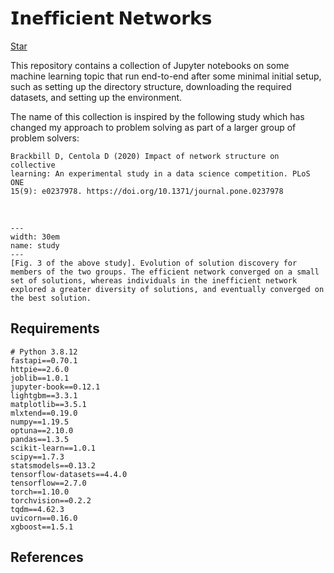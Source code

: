 # 𝗜𝗻𝗲𝗳𝗳𝗶𝗰𝗶𝗲𝗻𝘁 𝗡𝗲𝘁𝘄𝗼𝗿𝗸𝘀

<!-- Place this tag where you want the button to render. -->
<a class="github-button" href="https://github.com/particle1331/steepest-ascent" data-color-scheme="no-preference: dark; light: light; dark: dark;" data-icon="octicon-star" data-size="large" data-show-count="true" aria-label="Star particle1331/steepest-ascent on GitHub">Star</a>
<!-- Place this tag in your head or just before your close body tag. -->
<script async defer src="https://buttons.github.io/buttons.js"></script>

This repository contains a collection of Jupyter notebooks on some machine learning topic that run end-to-end after some minimal initial setup, such as setting up the directory structure, downloading the required datasets, and setting up the environment. 

The name of this collection is inspired by the following study which has changed my approach to problem solving as part of a larger group of problem solvers:

```text
Brackbill D, Centola D (2020) Impact of network structure on collective 
learning: An experimental study in a data science competition. PLoS ONE 
15(9): e0237978. https://doi.org/10.1371/journal.pone.0237978
```

<br>

```{figure} img/pone.0237978.g003.png
---
width: 30em
name: study
---
[Fig. 3 of the above study]. Evolution of solution discovery for members of the two groups. The efficient network converged on a small set of solutions, whereas individuals in the inefficient network explored a greater diversity of solutions, and eventually converged on the best solution.
```


## Requirements

```
# Python 3.8.12
fastapi==0.70.1
httpie==2.6.0
joblib==1.0.1
jupyter-book==0.12.1
lightgbm==3.3.1
matplotlib==3.5.1
mlxtend==0.19.0
numpy==1.19.5
optuna==2.10.0
pandas==1.3.5
scikit-learn==1.0.1
scipy==1.7.3
statsmodels==0.13.2
tensorflow-datasets==4.4.0
tensorflow==2.7.0
torch==1.10.0
torchvision==0.2.2
tqdm==4.62.3
uvicorn==0.16.0
xgboost==1.5.1
```


## References 

```{bibliography}
```
